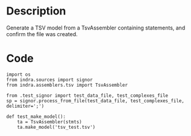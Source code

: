 # Description
Generate a TSV model from a TsvAssembler containing statements, and confirm the file was created.

# Code
```
import os
from indra.sources import signor
from indra.assemblers.tsv import TsvAssembler

from .test_signor import test_data_file, test_complexes_file
sp = signor.process_from_file(test_data_file, test_complexes_file, delimiter=';')

def test_make_model():
    ta = TsvAssembler(stmts)
    ta.make_model('tsv_test.tsv')

```
